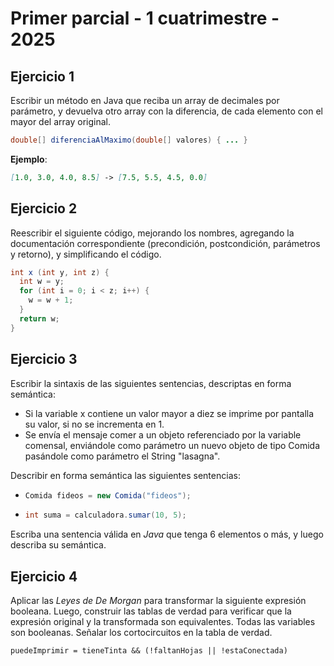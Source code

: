 # Primer parcial - 1 cuatrimestre - 2025

## Ejercicio 1

Escribir un método en Java que reciba un array de decimales por parámetro, y devuelva otro array con la diferencia, de cada elemento con el mayor del array original.

```java
double[] diferenciaAlMaximo(double[] valores) { ... }
```

**Ejemplo**:

```md
[1.0, 3.0, 4.0, 8.5] -> [7.5, 5.5, 4.5, 0.0]
```

## Ejercicio 2

Reescribir el siguiente código, mejorando los nombres, agregando la documentación correspondiente (precondición, postcondición, parámetros y retorno), y simplificando el código.

```java
int x (int y, int z) {
  int w = y;
  for (int i = 0; i < z; i++) {
    w = w + 1;
  }
  return w;
}
```

## Ejercicio 3

Escribir la sintaxis de las siguientes sentencias, descriptas en forma semántica:

- Si la variable x contiene un valor mayor a diez se imprime por pantalla su valor, si no se incrementa en 1.
- Se envía el mensaje comer a un objeto referenciado por la variable comensal, enviándole como parámetro un nuevo objeto de tipo Comida pasándole como parámetro el String "lasagna".

Describir en forma semántica las siguientes sentencias:

- ```java
  Comida fideos = new Comida("fideos");
  ```

- ```java
  int suma = calculadora.sumar(10, 5);
  ```

Escriba una sentencia válida en _Java_ que tenga 6 elementos o más, y luego describa su semántica.

## Ejercicio 4

Aplicar las _Leyes de De Morgan_ para transformar la siguiente expresión booleana. Luego, construir las tablas de verdad para verificar que la expresión original y la transformada son equivalentes. Todas las variables son booleanas. Señalar los cortocircuitos en la tabla de verdad.

```md
puedeImprimir = tieneTinta && (!faltanHojas || !estaConectada)
```
